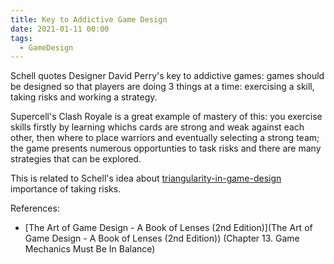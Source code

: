 ```yaml
---
title: Key to Addictive Game Design
date: 2021-01-11 00:00
tags:
  - GameDesign
---
```


Schell quotes Designer David Perry's key to addictive games: games should be designed so that players are doing 3 things at a time: exercising a skill, taking risks and working a strategy.

Supercell's Clash Royale is a great example of mastery of this: you exercise skills firstly by learning whichs cards are strong and weak against each other, then where to place warriors and eventually selecting a strong team; the game presents numerous opportunties to task risks and there are many strategies that can be explored. 

This is related to Schell's idea about [triangularity-in-game-design](triangularity-in-game-design.md) importance of taking risks.

References:

* [The Art of Game Design - A Book of Lenses (2nd Edition)](The Art of Game Design - A Book of Lenses (2nd Edition)) (Chapter 13. Game Mechanics Must Be In Balance)
